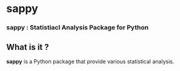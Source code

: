 # sappy
### sappy : Statistiacl Analysis Package for Python

## What is it ?
**sappy** is a Python package that provide various statistical analysis.